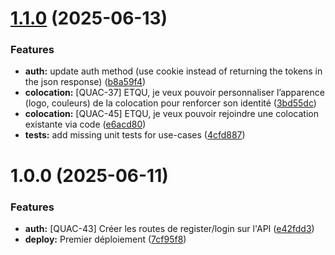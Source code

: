 # [1.1.0](https://github.com/Quackoloc/api/compare/v1.0.0...v1.1.0) (2025-06-13)


### Features

* **auth:** update auth method (use cookie instead of returning the tokens in the json response) ([b8a59f4](https://github.com/Quackoloc/api/commit/b8a59f463ed7a39610af53d51c0eced01311a3b0))
* **colocation:** [QUAC-37] ETQU, je veux pouvoir personnaliser l’apparence (logo, couleurs) de la colocation pour renforcer son identité ([3bd55dc](https://github.com/Quackoloc/api/commit/3bd55dc0ba07524bd647229b0026411e55b00382))
* **colocation:** [QUAC-45] ETQU, je veux pouvoir rejoindre une colocation existante via code ([e6acd80](https://github.com/Quackoloc/api/commit/e6acd8002c3535a65bf15c86deef72a067157ca3))
* **tests:** add missing unit tests for use-cases ([4cfd887](https://github.com/Quackoloc/api/commit/4cfd887a98aa9e72565e95cd6ad1244bf98878fa))

# 1.0.0 (2025-06-11)


### Features

* **auth:** [QUAC-43] Créer les routes de register/login sur l'API ([e42fdd3](https://github.com/Quackoloc/api/commit/e42fdd3ca4c99eb1b51be082325ceb28e7b300c4))
* **deploy:** Premier déploiement ([7cf95f8](https://github.com/Quackoloc/api/commit/7cf95f8431dab91421a90fdd3de9cec7a714d19c))
